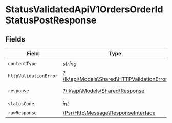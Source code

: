 # StatusValidatedApiV1OrdersOrderIdStatusPostResponse


## Fields

| Field                                                                                                        | Type                                                                                                         | Required                                                                                                     | Description                                                                                                  |
| ------------------------------------------------------------------------------------------------------------ | ------------------------------------------------------------------------------------------------------------ | ------------------------------------------------------------------------------------------------------------ | ------------------------------------------------------------------------------------------------------------ |
| `contentType`                                                                                                | *string*                                                                                                     | :heavy_check_mark:                                                                                           | N/A                                                                                                          |
| `httpValidationError`                                                                                        | [?\lk\api\Models\Shared\HTTPValidationError](../../models/shared/HTTPValidationError.md)                     | :heavy_minus_sign:                                                                                           | Validation Error                                                                                             |
| `response`                                                                                                   | [?\lk\api\Models\Shared\Response](../../models/shared/Response.md)                                           | :heavy_minus_sign:                                                                                           | Successful Response                                                                                          |
| `statusCode`                                                                                                 | *int*                                                                                                        | :heavy_check_mark:                                                                                           | N/A                                                                                                          |
| `rawResponse`                                                                                                | [\Psr\Http\Message\ResponseInterface](https://www.php-fig.org/psr/psr-7/#33-psrhttpmessageresponseinterface) | :heavy_minus_sign:                                                                                           | N/A                                                                                                          |
